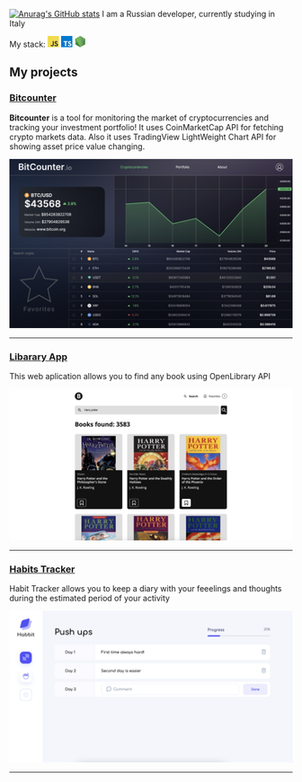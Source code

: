 [![Anurag's GitHub stats](https://github-readme-stats.vercel.app/api?username=markmxmv&hide=prs,issues)](https://github.com/anuraghazra/github-readme-stats)
I am a Russian developer, currently studying in Italy

My stack:
<code><img height="20" alt="javascript" src="https://raw.githubusercontent.com/github/explore/80688e429a7d4ef2fca1e82350fe8e3517d3494d/topics/javascript/javascript.png"></code>
<code><img height="20" alt="typescript" src="https://raw.githubusercontent.com/github/explore/80688e429a7d4ef2fca1e82350fe8e3517d3494d/topics/typescript/typescript.png"></code>
<code><img height="20" alt="nodejs" src="https://raw.githubusercontent.com/github/explore/80688e429a7d4ef2fca1e82350fe8e3517d3494d/topics/nodejs/nodejs.png"></code>

## My projects

### <a href="https://github.com/markmxmv/BitCounter">Bitcounter</a>
**Bitcounter** is a tool for monitoring the market of cryptocurrencies and tracking your investment portfolio!
It uses CoinMarketCap API for fetching crypto markets data. Also it uses TradingView LightWeight Chart API for showing asset price value changing.

<img src="./images/BitCounter.png" width="622.5px"/>

<hr/>

### <a href="https://github.com/markmxmv/LibraryApp">Libarary App</a>
This web aplication allows you to find any book using OpenLibrary API

<img src="./images/LibraryApp.png" width="622.5px"/>

<hr/>

### <a href="https://github.com/markmxmv/HabitsTracker">Habits Tracker</a>
Habit Tracker allows you to keep a diary with your feeelings and thoughts during the estimated period of your activity

<img src="./images/HabitsTracker.png" width="622.5px"/>

<hr/>

